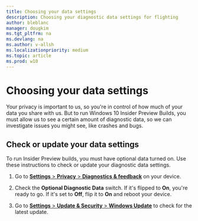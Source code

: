 ```yaml
---
title: Choosing your data settings
description: Choosing your diagnostic data settings for flighting 
author: bleblanc
manager: dougkim
ms.tgt_pltfrm: na
ms.devlang: na
ms.author: v-allsh
ms.localizationpriority: medium
ms.topic: article
ms.prod: w10
---
```


# Choosing your data settings
Your privacy is important to us, so you're in control of how much of your data you share with us. But to run Windows 10 Insider Preview Builds, you must allow us to see a certain amount of diagnostic data, so we can investigate issues you might see, like crashes and bugs.

## Check or update your data settings

To run Insider Preview builds, you must have optional data turned on. Use these instructions to check or update your diagnostic data settings.

1. Go to [**Settings** > **Privacy** > **Diagnostics & feedback**](https://aka.ms/WIPDataSettings) on your device.

2. Check the **Optional Diagnostic Data** switch. If it's flipped to **On**, you're ready to go. If it's set to **Off**, flip it to **On** and reboot your device.

3. Go to [**Settings** > **Update & Security** > **Windows Update**](https://aka.ms/WIPWindowsUpdate) to check for the latest update.
